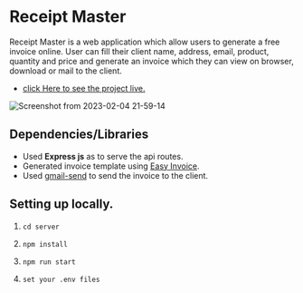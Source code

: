 # Receipt Master
Receipt Master is a web application which allow users to generate a free invoice online. User can fill their client name, address, email, product, quantity and price and generate an invoice which they can view on browser, download or mail to the client.

* [click Here to see the project live.](https://receipt-master.onrender.com/)

![Screenshot from 2023-02-04 21-59-14](https://user-images.githubusercontent.com/88592710/216778635-3d51a489-dcac-430f-a7ba-059ed489ecbf.png)


## Dependencies/Libraries
* Used **Express js** as to serve the api routes.
* Generated invoice template using [Easy Invoice](https://www.npmjs.com/package/easyinvoice).
* Used [gmail-send](https://www.npmjs.com/package/gmail-send) to send the invoice to the client.


## Setting up locally.
1.  ```cd server   ```
  
2.  ```npm install ```
  
3. ```npm run start```

4. ```set your .env files ```
